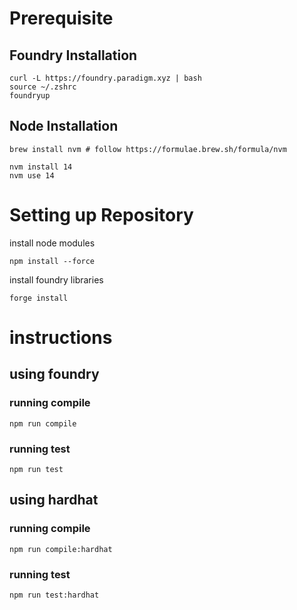 # Prerequisite

## Foundry Installation

```shell
curl -L https://foundry.paradigm.xyz | bash
source ~/.zshrc
foundryup
```

## Node Installation

```shell
brew install nvm # follow https://formulae.brew.sh/formula/nvm
```

```shell
nvm install 14
nvm use 14
```

# Setting up Repository

install node modules

```shell
npm install --force
```

install foundry libraries
```shell
forge install
```

# instructions

## using foundry

### running compile

```shell
npm run compile
```

### running test

```shell
npm run test
```

## using hardhat

### running compile

```shell
npm run compile:hardhat
```

### running test

```shell
npm run test:hardhat
```
